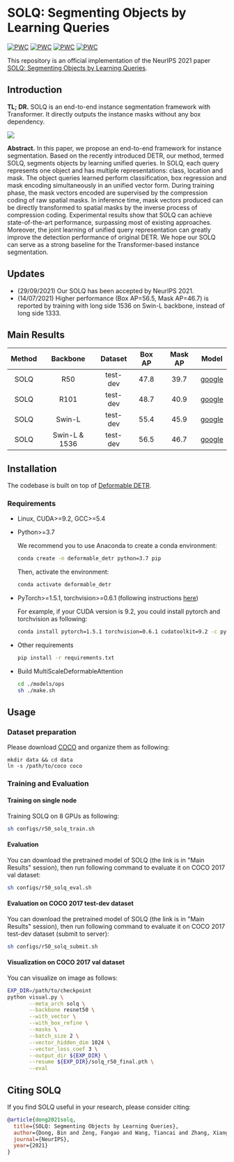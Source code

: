 # SOLQ: Segmenting Objects by Learning Queries

</div>

[![PWC](https://img.shields.io/endpoint.svg?url=https://paperswithcode.com/badge/solq-segmenting-objects-by-learning-queries/instance-segmentation-on-coco-minival)](https://paperswithcode.com/sota/instance-segmentation-on-coco-minival?p=solq-segmenting-objects-by-learning-queries)
[![PWC](https://img.shields.io/endpoint.svg?url=https://paperswithcode.com/badge/solq-segmenting-objects-by-learning-queries/instance-segmentation-on-coco)](https://paperswithcode.com/sota/instance-segmentation-on-coco?p=solq-segmenting-objects-by-learning-queries)
[![PWC](https://img.shields.io/endpoint.svg?url=https://paperswithcode.com/badge/solq-segmenting-objects-by-learning-queries/object-detection-on-coco-minival)](https://paperswithcode.com/sota/object-detection-on-coco-minival?p=solq-segmenting-objects-by-learning-queries)
[![PWC](https://img.shields.io/endpoint.svg?url=https://paperswithcode.com/badge/solq-segmenting-objects-by-learning-queries/object-detection-on-coco)](https://paperswithcode.com/sota/object-detection-on-coco?p=solq-segmenting-objects-by-learning-queries)

</div>

This repository is an official implementation of the NeurIPS 2021 paper [SOLQ: Segmenting Objects by Learning Queries](https://arxiv.org/pdf/2106.02351.pdf).

## Introduction

**TL; DR.** SOLQ is an end-to-end instance segmentation framework with Transformer. It directly outputs the instance masks without any box dependency.

<div style="align: center">
<img src=./figs/solq.png/>
</div>

**Abstract.** In this paper, we propose an end-to-end framework for instance segmentation. Based on the recently introduced DETR, our method, termed SOLQ, segments objects by learning unified queries. In SOLQ, each query represents one object and has multiple representations: class, location and mask. The object queries learned perform classification, box regression and mask encoding simultaneously in an unified vector form. During training phase, the mask vectors encoded are supervised by the compression coding of raw spatial masks. In inference time, mask vectors produced can be directly transformed to spatial masks by the inverse process of compression coding. Experimental results show that SOLQ can achieve state-of-the-art performance, surpassing most of existing approaches. Moreover, the joint learning of unified query representation can greatly improve the detection performance of original DETR. We hope our SOLQ can serve as a strong baseline for the Transformer-based instance segmentation.


## Updates
- (29/09/2021) Our SOLQ has been accepted by NeurIPS 2021.
- (14/07/2021) Higher performance (Box AP=56.5, Mask AP=46.7) is reported by training with long side 1536 on Swin-L backbone, instead of long side 1333. 

## Main Results

|  **Method**  | **Backbone** | **Dataset**  |  **Box AP**  |  **Mask AP**  |  **Model**  |
|:------:|:------:|:------:|:------:|:------:| :------:| 
| SOLQ | R50 | test-dev | 47.8 | 39.7 | [google](https://drive.google.com/file/d/1D43QroYz2CH3rHDVE54tlByq6dSbmXJK/view?usp=sharing) |
| SOLQ | R101 | test-dev | 48.7 | 40.9 | [google](https://drive.google.com/file/d/1hdHnNDeLP932ZueKEvm5o8T1MwwhP_wm/view?usp=sharing) |
| SOLQ | Swin-L | test-dev | 55.4 | 45.9 | [google](https://drive.google.com/file/d/13Tjf2a81rPTRdtGIQr6y4t-HocoU_bM1/view?usp=sharing) |
| SOLQ | Swin-L & 1536 | test-dev | 56.5 | 46.7 | [google](https://drive.google.com/file/d/17g8NzFUwdbic9e24tS6I1bb4klas_g8c/view?usp=sharing) |


## Installation

The codebase is built on top of [Deformable DETR](https://github.com/fundamentalvision/Deformable-DETR).

### Requirements

* Linux, CUDA>=9.2, GCC>=5.4
  
* Python>=3.7

    We recommend you to use Anaconda to create a conda environment:
    ```bash
    conda create -n deformable_detr python=3.7 pip
    ```
    Then, activate the environment:
    ```bash
    conda activate deformable_detr
    ```
  
* PyTorch>=1.5.1, torchvision>=0.6.1 (following instructions [here](https://pytorch.org/))

    For example, if your CUDA version is 9.2, you could install pytorch and torchvision as following:
    ```bash
    conda install pytorch=1.5.1 torchvision=0.6.1 cudatoolkit=9.2 -c pytorch
    ```
  
* Other requirements
    ```bash
    pip install -r requirements.txt
    ```

* Build MultiScaleDeformableAttention
    ```bash
    cd ./models/ops
    sh ./make.sh
    ```

## Usage

### Dataset preparation

Please download [COCO](https://cocodataset.org/) and organize them as following:

```
mkdir data && cd data
ln -s /path/to/coco coco
```

### Training and Evaluation

#### Training on single node

Training SOLQ on 8 GPUs as following:

```bash 
sh configs/r50_solq_train.sh

```

#### Evaluation

You can download the pretrained model of SOLQ (the link is in "Main Results" session), then run following command to evaluate it on COCO 2017 val dataset:

```bash 
sh configs/r50_solq_eval.sh

```

#### Evaluation on COCO 2017 test-dev dataset

You can download the pretrained model of SOLQ (the link is in "Main Results" session), then run following command to evaluate it on COCO 2017 test-dev dataset (submit to server):

```bash
sh configs/r50_solq_submit.sh

```

#### Visualization on COCO 2017 val dataset

You can visualize on image as follows:

```bash
EXP_DIR=/path/to/checkpoint
python visual.py \
       --meta_arch solq \
       --backbone resnet50 \
       --with_vector \
       --with_box_refine \
       --masks \
       --batch_size 2 \
       --vector_hidden_dim 1024 \
       --vector_loss_coef 3 \
       --output_dir ${EXP_DIR} \
       --resume ${EXP_DIR}/solq_r50_final.pth \
       --eval    
```

## Citing SOLQ
If you find SOLQ useful in your research, please consider citing:
```bibtex
@article{dong2021solq,
  title={SOLQ: Segmenting Objects by Learning Queries},
  author={Dong, Bin and Zeng, Fangao and Wang, Tiancai and Zhang, Xiangyu and Wei, Yichen},
  journal={NeurIPS},
  year={2021}
}
```
